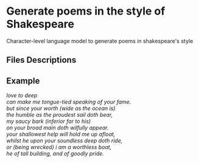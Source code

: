 # Generate poems in the style of Shakespeare
Character-level language model to generate poems in shakespeare's style
## Files Descriptions

## Example
*love to deep  
can make me tongue-tied speaking of your fame.  
but since your worth (wide as the ocean is)  
the humble as the proudest sail doth bear,  
my saucy bark (inferior far to his)  
on your broad main doth wilfully appear.  
your shallowest help will hold me up afloat,  
whilst he upon your soundless deep doth ride,  
or (being wrecked) i am a worthless boat,  
he of tall building, and of goodly pride.*
